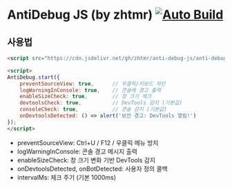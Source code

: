 # AntiDebug JS (by zhtmr) [![Auto Build](https://github.com/zhtmr/anti-debug-js/actions/workflows/build.yml/badge.svg)](https://github.com/zhtmr/anti-debug-js/actions/workflows/build.yml)

## 사용법

```html
<script src="https://cdn.jsdelivr.net/gh/zhtmr/anti-debug-js/anti-debug.min.js"></script>

<script>
AntiDebug.start({
    preventSourceView: true,      // 우클릭/키보드 차단
    logWarningInConsole: true,    // 콘솔에 경고 출력
    enableSizeCheck: true,        // 창 크기 체크
    devtoolsCheck: true,          // DevTools 감지 (기본값)
    consoleCheck: true,           // 콘솔 감지 (기본값)
    onDevtoolsDetected: () => alert('보안 경고: DevTools 열림!')
});
</script>
````

- preventSourceView: Ctrl+U / F12 / 우클릭 메뉴 방지
- logWarningInConsole: 콘솔 경고 메시지 출력
- enableSizeCheck: 창 크기 변화 기반 DevTools 감지
- onDevtoolsDetected, onBotDetected: 사용자 정의 콜백
- intervalMs: 체크 주기 (기본 1000ms)
